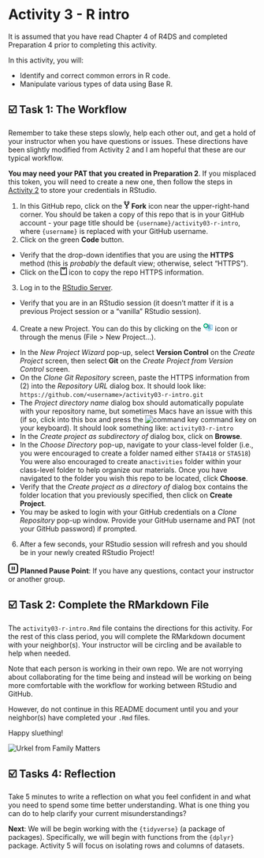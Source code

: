 Activity 3 - R intro
================

It is assumed that you have read Chapter 4 of R4DS and completed
Preparation 4 prior to completing this activity.

In this activity, you will:

-   Identify and correct common errors in R code.
-   Manipulate various types of data using Base R.

## ☑️ Task 1: The Workflow

Remember to take these steps slowly, help each other out, and get a hold
of your instructor when you have questions or issues. These directions
have been slightly modified from Activity 2 and I am hopeful that these
are our typical workflow.

**You may need your PAT that you created in Preparation 2**. If you
misplaced this token, you will need to create a new one, then follow the
steps in [Activity
2](https://github.com/gvsu-sta518/activity02-ggplot2-intro#%EF%B8%8F-task-1-the-workflow)
to store your credentials in RStudio.

1.  In this GitHub repo, click on the ![fork](README-img/fork-icon.png)
    **Fork** icon near the upper-right-hand corner. You should be taken
    a copy of this repo that is in your GitHub account - your page title
    should be `{username}/activity03-r-intro`, where `{username}` is
    replaced with your GitHub username.
2.  Click on the green **Code** button.

-   Verify that the drop-down identifies that you are using the
    **HTTPS** method (this is *probably* the default view; otherwise,
    select “HTTPS”).
-   Click on the ![clipboard](README-img/clipboard-icon.png) icon to
    copy the repo HTTPS information.

3.  Log in to the [RStudio Server](https://rstudio.gvsu.edu/).

-   Verify that you are in an RStudio session (it doesn’t matter if it
    is a previous Project session or a “vanilla” RStudio session).

4.  Create a new Project. You can do this by clicking on the
    <img src="README-img/new-project-icon.png" alt="new project" width = "20"/>
    icon or through the menus (File &gt; New Project…).

-   In the *New Project Wizard* pop-up, select **Version Control** on
    the *Create Project* screen, then select **Git** on the *Create
    Project from Version Control* screen.
-   On the *Clone Git Repository* screen, paste the HTTPS information
    from (2) into the *Repository URL* dialog box. It should look like:
    `https://github.com/<username>/activity03-r-intro.git`
-   The *Project directory name* dialog box should automatically
    populate with your repository name, but sometimes Macs have an issue
    with this (if so, click into this box and press the ![command
    key](README-img/command-key-icon.png) command key on your keyboard).
    It should look something like: `activity03-r-intro`
-   In the *Create project as subdirectory of* dialog box, click on
    **Browse**.
-   In the *Choose Directory* pop-up, navigate to your class-level
    folder (i.e., you were encouraged to create a folder named either
    `STA418` or `STA518`) You were also encouraged to create
    an`activities` folder within your class-level folder to help
    organize our materials. Once you have navigated to the folder you
    wish this repo to be located, click **Choose**.
-   Verify that the *Create project as a directory of* dialog box
    contains the folder location that you previously specified, then
    click on **Create Project**.
-   You may be asked to login with your GitHub credentials on a *Clone
    Repository* pop-up window. Provide your GitHub username and PAT (not
    your GitHub password) if prompted.

6.  After a few seconds, your RStudio session will refresh and you
    should be in your newly created RStudio Project!

<img src="README-img/noun_pause.png" alt="pause" width = "20"/>
<b>Planned Pause Point</b>: If you have any questions, contact your
instructor or another group.

## ☑️ Task 2: Complete the RMarkdown File

The `activity03-r-intro.Rmd` file contains the directions for this
activity. For the rest of this class period, you will complete the
RMarkdown document with your neighbor(s). Your instructor will be
circling and be available to help when needed.

Note that each person is working in their own repo. We are not worrying
about collaborating for the time being and instead will be working on
being more comfortable with the workflow for working between RStudio and
GitHub.

However, do not continue in this README document until you and your
neighbor(s) have completed your `.Rmd` files.

Happy sluething!

![Urkel from Family
Matters](https://media.giphy.com/media/SGujC3SmOI5Vu/giphy.gif)

## ☑️ Tasks 4: Reflection

Take 5 minutes to write a reflection on what you feel confident in and
what you need to spend some time better understanding. What is one thing
you can do to help clarify your current misunderstandings?

**Next**: We will be begin working with the `{tidyverse}` (a package of
packages). Specifically, we will begin with functions from the `{dplyr}`
package. Activity 5 will focus on isolating rows and columns of
datasets.
